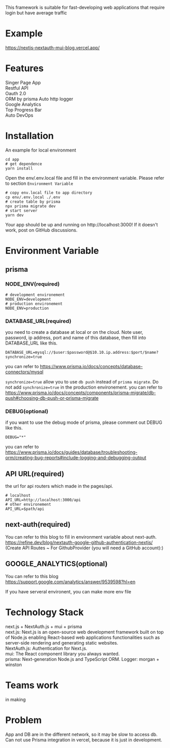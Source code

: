 
This framework is suitable for fast-developing web applications that require login but have average traffic

# Example
https://nextjs-nextauth-mui-blog.vercel.app/

# Features   
Singer Page App      
Restful API    
Oauth 2.0    
ORM by prisma
Auto http logger  
Google Analytics    
Top Progress Bar    
Auto DevOps 

# Installation
An example for local environment
```shell
cd app
# get dependence
yarn install
```

Open the env/.env.local file and fill in the environment variable.
Please refer to section `Environment Variable`

```shell
# copy env.local file to app directory
cp env/.env.local ./.env
# create table by prisma
npx prisma migrate dev
# start server
yarn dev
```

Your app should be up and running on http://localhost:3000! If it doesn't work, post on GitHub discussions.    

# Environment Variable
## prisma
### NODE_ENV(required)
```env
# development environement
NODE_ENV=development
# production environement
NODE_ENV=production
```

### DATABASE_URL(required)
you need to create a database at local or on the cloud.
Note user, password, ip address, port and name of this database, then fill into DATABASE_URL like this.
```env
DATABASE_URL=mysql://$user:$password@$10.10.ip.address:$port/$name?synchronize=true
```
you can refer to https://www.prisma.io/docs/concepts/database-connectors/mysql

`synchronize=true` allow you to use `db push` instead of `prisma migrate`.
Do not add `synchronize=true` in the production environement.
you can refer to https://www.prisma.io/docs/concepts/components/prisma-migrate/db-push#choosing-db-push-or-prisma-migrate

### DEBUG(optional)
if you want to use the debug mode of prisma, please comment out DEBUG like this.
```env
DEBUG="*"
```
you can refer to https://www.prisma.io/docs/guides/database/troubleshooting-orm/creating-bug-reports#include-logging-and-debugging-output

## API URL(required)
the url for api routers which made in the pages/api.
```env
# localhost
API_URL=http://localhost:3000/api
# other environement
API_URL=$path/api
```

## next-auth(required)
You can refer to this blog to fill in environment variable about next-auth.
https://refine.dev/blog/nextauth-google-github-authentication-nextjs/
(Create API Routes ~ For GithubProvider (you will need a GitHub account):)

## GOOGLE_ANALYTICS(optional)
You can refer to this blog https://support.google.com/analytics/answer/9539598?hl=en

If you have serveral environent, you can make more env file 

# Technology Stack   
next.js + NextAuth.js + mui + prisma       
next.js: Next.js is an open-source web development framework built on top of Node.js enabling React-based web applications functionalities such as server-side rendering and generating static websites.    
NextAuth.js: Authentication for Next.js.    
mui: The React component library you always wanted.    
prisma: Next-generation Node.js and TypeScript ORM. 
Logger: morgan + winston

# Teams work
in making

# Problem  
App and DB are in the different network, so it may be slow to access db. Can not use Prisma integration in vercel, because it is just in development.

